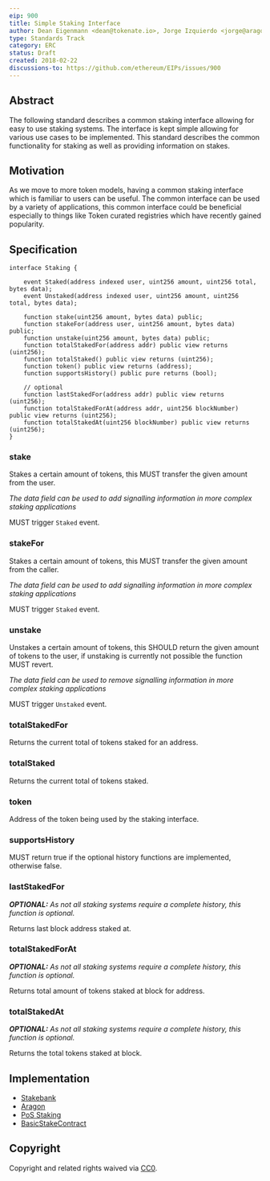 ```yaml
---
eip: 900
title: Simple Staking Interface
author: Dean Eigenmann <dean@tokenate.io>, Jorge Izquierdo <jorge@aragon.one>
type: Standards Track
category: ERC
status: Draft
created: 2018-02-22
discussions-to: https://github.com/ethereum/EIPs/issues/900
---
```


## Abstract

The following standard describes a common staking interface allowing for easy to use staking systems. The interface is kept simple allowing for various use cases to be implemented. This standard describes the common functionality for staking as well as providing information on stakes.

## Motivation

As we move to more token models, having a common staking interface which is familiar to users can be useful. The common interface can be used by a variety of applications, this common interface could be beneficial especially to things like Token curated registries which have recently gained popularity.

## Specification

```solidity
interface Staking {

    event Staked(address indexed user, uint256 amount, uint256 total, bytes data);
    event Unstaked(address indexed user, uint256 amount, uint256 total, bytes data);

    function stake(uint256 amount, bytes data) public;
    function stakeFor(address user, uint256 amount, bytes data) public;
    function unstake(uint256 amount, bytes data) public;
    function totalStakedFor(address addr) public view returns (uint256);
    function totalStaked() public view returns (uint256);
    function token() public view returns (address);
    function supportsHistory() public pure returns (bool);

    // optional
    function lastStakedFor(address addr) public view returns (uint256);
    function totalStakedForAt(address addr, uint256 blockNumber) public view returns (uint256);
    function totalStakedAt(uint256 blockNumber) public view returns (uint256);
}
```

### stake

Stakes a certain amount of tokens, this MUST transfer the given amount from the user.

*The data field can be used to add signalling information in more complex staking applications*

MUST trigger `Staked` event.

### stakeFor

Stakes a certain amount of tokens, this MUST transfer the given amount from the caller.

*The data field can be used to add signalling information in more complex staking applications*

MUST trigger `Staked` event.

### unstake

Unstakes a certain amount of tokens, this SHOULD return the given amount of tokens to the user, if unstaking is currently not possible the function MUST revert.

*The data field can be used to remove signalling information in more complex staking applications*

MUST trigger `Unstaked` event.

### totalStakedFor

Returns the current total of tokens staked for an address.

### totalStaked

Returns the current total of tokens staked.

### token

Address of the token being used by the staking interface.

### supportsHistory

MUST return true if the optional history functions are implemented, otherwise false.

### lastStakedFor

***OPTIONAL:** As not all staking systems require a complete history, this function is optional.*

Returns last block address staked at.

### totalStakedForAt

***OPTIONAL:** As not all staking systems require a complete history, this function is optional.*

Returns total amount of tokens staked at block for address.

### totalStakedAt

***OPTIONAL:** As not all staking systems require a complete history, this function is optional.*

Returns the total tokens staked at block.

## Implementation

- [Stakebank](https://github.com/HarbourProject/stakebank)
- [Aragon](https://github.com/aragon/aragon-apps/pull/101)
- [PoS Staking](https://github.com/maticnetwork/contracts/blob/master/contracts/StakeManager.sol)
- [BasicStakeContract](https://github.com/codex-protocol/contract.erc-900)

## Copyright
Copyright and related rights waived via [CC0](https://creativecommons.org/publicdomain/zero/1.0/).
